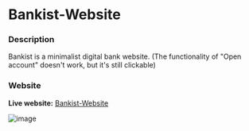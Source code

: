 # Bankist-Website
 
### Description

Bankist is a minimalist digital bank website. 
(The functionality of "Open account" doesn't work, but it's still clickable)

### Website

**Live website:** [Bankist-Website](https://denis-voronov-bankist-website.netlify.app/)

![image](https://user-images.githubusercontent.com/112426363/210156863-850022de-ff74-4239-a217-87d320dc1c9b.png)
